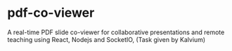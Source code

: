 # pdf-co-viewer
A real-time PDF slide co-viewer for collaborative presentations and remote teaching using React, Nodejs and SocketIO, (Task given by Kalvium)
